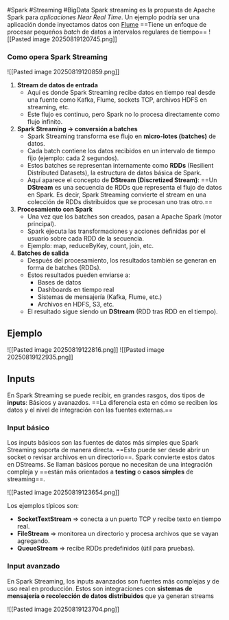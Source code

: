#Spark #Streaming #BigData
Spark streaming es la propuesta de Apache Spark para *aplicaciones Near Real Time*. Un ejemplo podría ser una aplicación donde inyectamos datos con [Flume](obsidian://open?vault=Big%20Data%20y%20Machine%20learning&file=Big%20Data%2FFlume%2FIntroducci%C3%B3n%20a%20Apache%20Flume)
==Tiene un enfoque de procesar pequeños *batch* de datos a intervalos regulares de tiempo==
![[Pasted image 20250819120745.png]]

### Como opera Spark Streaming

![[Pasted image 20250819120859.png]]
1. **Stream de datos de entrada**
   - Aquí es donde Spark Streaming recibe datos en tiempo real desde una fuente como Kafka, Flume, sockets TCP, archivos HDFS en streaming, etc.
   - Este flujo es continuo, pero Spark no lo procesa directamente como flujo infinito.
2. **Spark Streaming → conversión a batches**
   - Spark Streaming transforma ese flujo en **micro-lotes (batches)** de datos.
   - Cada batch contiene los datos recibidos en un intervalo de tiempo fijo (ejemplo: cada 2 segundos).
   - Estos batches se representan internamente como **RDDs** (Resilient Distributed Datasets), la estructura de datos básica de Spark.
   - Aquí aparece el concepto de **DStream (Discretized Stream)**:
     ==Un **DStream** es una secuencia de RDDs que representa el flujo de datos en Spark. Es decir, Spark Streaming convierte el stream en una colección de RDDs distribuidos que se procesan uno tras otro.==
1. **Procesamiento con Spark**
   - Una vez que los batches son creados, pasan a Apache Spark (motor principal).
   - Spark ejecuta las transformaciones y acciones definidas por el usuario sobre cada RDD de la secuencia.
   - Ejemplo: map, reduceByKey, count, join, etc.
4. **Batches de salida**
   - Después del procesamiento, los resultados también se generan en forma de batches (RDDs).
   - Estos resultados pueden enviarse a:
     - Bases de datos
     - Dashboards en tiempo real
     - Sistemas de mensajería (Kafka, Flume, etc.)
     - Archivos en HDFS, S3, etc.
   - El resultado sigue siendo un **DStream** (RDD tras RDD en el tiempo).
## Ejemplo
![[Pasted image 20250819122816.png]]
![[Pasted image 20250819122935.png]]
## Inputs
En Spark Streaming se puede recibir, en grandes rasgos, dos tipos de **inputs**: Básicos y avanazdos.
==La diferencia esta en cómo se reciben los datos y el nivel de integración con las fuentes externas.==

### Input básico
Los inputs básicos son las fuentes de datos más simples que Spark Streaming soporta de manera directa. ==Esto puede ser desde abrir un socket o revisar archivos en un directorio==. Spark convierte estos datos en DStreams.
Se llaman básicos porque no necesitan de una integración compleja y ==están más orientados a **testing** o **casos simples** de streaming==.

![[Pasted image 20250819123654.png]]

Los ejemplos típicos son:
- **SocketTextStream** => conecta a un puerto TCP y recibe texto en tiempo real.
- **FileStream** => monitorea un directorio y procesa archivos que se vayan agregando.
- **QueueStream** => recibe RDDs predefinidos (útil para pruebas).

### Input avanzado
En Spark Streaming, los inputs avanzados son fuentes más complejas y de uso real en producción.
Estos son integraciones con **sistemas de mensajería o recolección de datos distribuidos** que ya generan streams

![[Pasted image 20250819123704.png]]